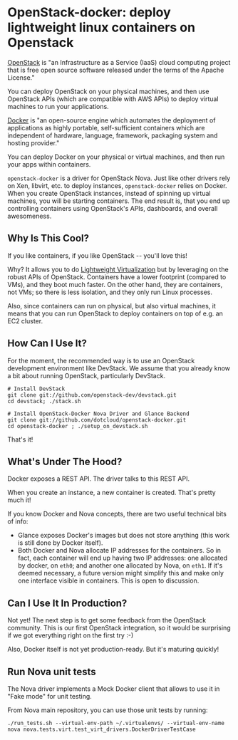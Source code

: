 OpenStack-docker: deploy lightweight linux containers on Openstack
==================

[OpenStack](http://en.wikipedia.org/wiki/OpenStack) is
"an Infrastructure as a Service (IaaS) cloud computing project that is free
open source software released under the terms of the Apache License."

You can deploy OpenStack on your physical machines, and then use OpenStack
APIs (which are compatible with AWS APIs) to deploy virtual machines to
run your applications.

[Docker](http://www.docker.io) is "an open-source engine
which automates the deployment of applications as highly portable, self-sufficient
containers which are independent of hardware, language, framework, packaging system
and hosting provider."

You can deploy Docker on your physical or virtual machines, and then run
your apps within containers.

`openstack-docker` is a driver for OpenStack Nova. Just like other drivers
rely on Xen, libvirt, etc. to deploy instances, `openstack-docker` relies on
Docker. When you create OpenStack instances, instead of spinning up
virtual machines, you will be starting containers. The end result is,
that you end up controlling containers using OpenStack's APIs, dashboards,
and overall awesomeness.


Why Is This Cool?
-----------------

If you like containers, if you like OpenStack -- you'll love this!

Why? It allows you to do [Lightweight Virtualization](http://blog.dotcloud.com/scale11)
but by leveraging on the robust APIs of OpenStack. Containers have a lower footprint
(compared to VMs), and they boot much faster. On the other hand, they are containers,
not VMs; so there is less isolation, and they only run Linux processes.

Also, since containers can run on physical, but also virtual machines,
it means that you can run OpenStack to deploy containers on top of e.g.
an EC2 cluster.



How Can I Use It?
-----------------

For the moment, the recommended way is to use an OpenStack development environment
like DevStack. We assume that you already know a bit about running OpenStack,
particularly DevStack.


```
# Install DevStack
git clone git://github.com/openstack-dev/devstack.git
cd devstack; ./stack.sh

# Install OpenStack-Docker Nova Driver and Glance Backend
git clone git://github.com/dotcloud/openstack-docker.git
cd openstack-docker ; ./setup_on_devstack.sh
```

That's it!


What's Under The Hood?
----------------------

Docker exposes a REST API. The driver talks to this REST API.

When you create an instance, a new container is created. That's pretty much it!

If you know Docker and Nova concepts, there are two useful technical bits of info:

- Glance exposes Docker's images but does not store anything (this work is still
  done by Docker itself).
- Both Docker and Nova allocate IP addresses for the containers. So in fact, each
  container will end up having two IP addresses: one allocated by docker, on `eth0`;
  and another one allocated by Nova, on `eth1`. If it's deemed necessary, a future
  version might simplify this and make only one interface visible in containers.
  This is open to discussion.


Can I Use It In Production?
---------------------------

Not yet! The next step is to get some feedback from the OpenStack community.
This is our first OpenStack integration, so it would be surprising if we got
everything right on the first try :-)

Also, Docker itself is not yet production-ready. But it's maturing quickly!


Run Nova unit tests
-------------------

The Nova driver implements a Mock Docker client that allows to use it in
"Fake mode" for unit testing.

From Nova main repository, you can use those unit tests by running:

```
./run_tests.sh --virtual-env-path ~/.virtualenvs/ --virtual-env-name nova nova.tests.virt.test_virt_drivers.DockerDriverTestCase
```

